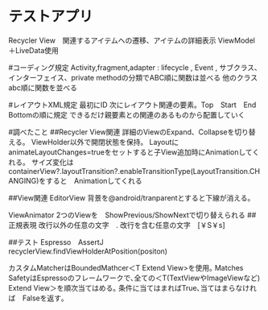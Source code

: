 # テストアプリ
Recycler View　関連するアイテムへの遷移、アイテムの詳細表示
ViewModel＋LiveData使用

#コーディング規定
Activity,fragment,adapter : lifecycle , Event , サブクラス、インターフェイス、private methodの分類でABC順に関数は並べる
他のクラス　abc順に関数を並べる

#レイアウトXML規定
最初にID
次にレイアウト関連の要素。Top　Start　End Bottomの順に規定
できるだけ親要素との関連のあるものから配置していく

#調べたこと
##Recycler View関連
詳細のViewのExpand、Collapseを切り替える。
ViewHolder以外で開閉状態を保持。
LayoutにanimateLayoutChanges=trueをセットすると子View追加時にAnimationしてくれる。
サイズ変化はcontainerView?.layoutTransition?.enableTransitionType(LayoutTransition.CHANGING)をすると　Animationしてくれる

##View関連
EditorView
背景を@android/tranparentとすると下線が消える｡

ViewAnimator
2つのViewを　ShowPrevious/ShowNextで切り替えられる
##正規表現
改行以外の任意の文字　.
改行を含む任意の文字　[￥S￥s]


##テスト
Espresso　AssertJ
recyclerView.findViewHolderAtPosition(positon)

カスタムMatcherはBoundedMathcer＜T Extend View>を使用｡
Matches SafetyはEspressoのフレームワークで､全ての＜T(TextViewやImageViewなど) Extend View＞を順次当てはめる｡
条件に当てはまればTrue､当てはまらなければ　Falseを返す｡
